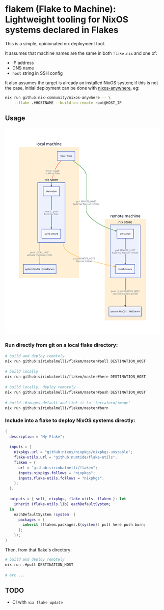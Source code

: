 # flakem (Flake to Machine): Lightweight tooling for NixOS systems declared in Flakes

This is a simple, opinionated nix deployment tool.

It assumes that machine names are the same in both `flake.nix` and one of:

- IP address
- DNS name
- `host` string in SSH config

It also assumes the target is already an installed NixOS system;
if this is not the case, initial deployment can be done with
[nixos-anywhere](https://github.com/nix-community/nixos-anywhere), eg:

```bash
nix run github:nix-community/nixos-anywhere -- \
    --flake .#HOSTNAME --build-on-remote root@HOST_IP
```

## Usage

![diagram of flakem workflow](docs/workflow.svg)

### Run directly from git on a local flake directory:

```bash
# build and deploy remotely
nix run github:siriobalmelli/flakem/master#pull DESTINATION_HOST

# build locally
nix run github:siriobalmelli/flakem/master#here DESTINATION_HOST

# build locally, deploy remotely
nix run github:siriobalmelli/flakem/master#push DESTINATION_HOST

# build .#images.default and link it to 'terraform/image'
nix run github:siriobalmelli/flakem/master#burn
```

### Include into a flake to deploy NixOS systems directly:

```nix
{
  description = "My Flake";

  inputs = {
    nixpkgs.url = "github:nixos/nixpkgs/nixpkgs-unstable";
    flake-utils.url = "github:numtide/flake-utils";
    flakem = {
      url = "github:siriobalmelli/flakem";
      inputs.nixpkgs.follows = "nixpkgs";
      inputs.flake-utils.follows = "nixpkgs";
    };
  };

  outputs = { self, nixpkgs, flake-utils, flakem }: let
    inherit (flake-utils.lib) eachDefaultSystem;
  in
    eachDefaultSystem (system: {
      packages = {
        inherit (flakem.packages.${system}) pull here push burn;
      };
    });
}
```

Then, from that flake's directory:

```bash
# build and deploy remotely
nix run .#pull DESTINATION_HOST

# etc ...
```

## TODO

- CI with `nix flake update`
